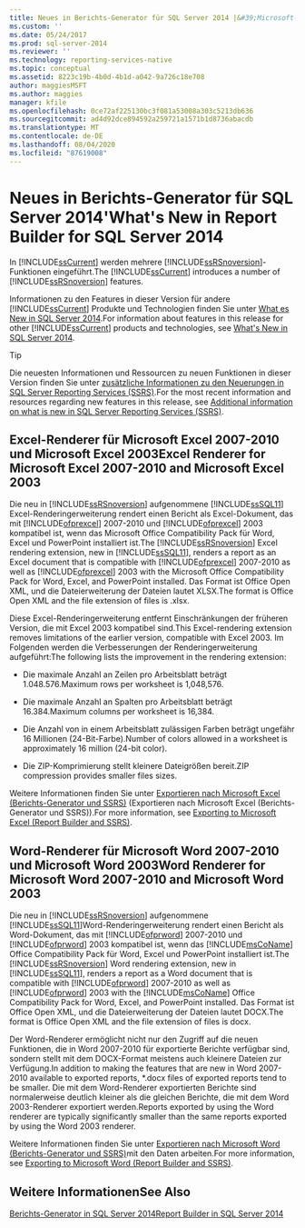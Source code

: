 ```yaml
---
title: Neues in Berichts-Generator für SQL Server 2014 |&#39;Microsoft-Dokumentation
ms.custom: ''
ms.date: 05/24/2017
ms.prod: sql-server-2014
ms.reviewer: ''
ms.technology: reporting-services-native
ms.topic: conceptual
ms.assetid: 8223c19b-4b0d-4b1d-a042-9a726c18e708
author: maggiesMSFT
ms.author: maggies
manager: kfile
ms.openlocfilehash: 0ce72af225130bc3f081a53008a303c5213db636
ms.sourcegitcommit: ad4d92dce894592a259721a1571b1d8736abacdb
ms.translationtype: MT
ms.contentlocale: de-DE
ms.lasthandoff: 08/04/2020
ms.locfileid: "87619008"
---
```

# <a name="what39s-new-in-report-builder-for-sql-server-2014"></a><span data-ttu-id="40a4e-102">Neues in Berichts-Generator für SQL Server 2014&#39;</span><span class="sxs-lookup"><span data-stu-id="40a4e-102">What&#39;s New in Report Builder for SQL Server 2014</span></span>
  <span data-ttu-id="40a4e-103">In [!INCLUDE[ssCurrent](../includes/sscurrent-md.md)] werden mehrere [!INCLUDE[ssRSnoversion](../includes/ssrsnoversion-md.md)]-Funktionen eingeführt.</span><span class="sxs-lookup"><span data-stu-id="40a4e-103">The [!INCLUDE[ssCurrent](../includes/sscurrent-md.md)] introduces a number of [!INCLUDE[ssRSnoversion](../includes/ssrsnoversion-md.md)] features.</span></span>  
  
 <span data-ttu-id="40a4e-104">Informationen zu den Features in dieser Version für andere [!INCLUDE[ssCurrent](../includes/sscurrent-md.md)] Produkte und Technologien finden Sie unter [What es New in SQL Server 2014](../sql-server/what-s-new-in-sql-server-2016.md).</span><span class="sxs-lookup"><span data-stu-id="40a4e-104">For information about features in this release for other [!INCLUDE[ssCurrent](../includes/sscurrent-md.md)] products and technologies, see [What's New in SQL Server 2014](../sql-server/what-s-new-in-sql-server-2016.md).</span></span>  
  
> [!TIP]  
>  <span data-ttu-id="40a4e-105">Die neuesten Informationen und Ressourcen zu neuen Funktionen in dieser Version finden Sie unter [zusätzliche Informationen zu den Neuerungen in SQL Server Reporting Services (SSRS)](https://go.microsoft.com/fwlink/?LinkId=207147).</span><span class="sxs-lookup"><span data-stu-id="40a4e-105">For the most recent information and resources regarding new features in this release, see [Additional information on what is new in SQL Server Reporting Services (SSRS)](https://go.microsoft.com/fwlink/?LinkId=207147).</span></span>  
  
##  <a name="excel-renderer-for-microsoft-excel-2007-2010-and-microsoft-excel-2003"></a><a name="ExcelRenderer"></a><span data-ttu-id="40a4e-106">Excel-Renderer für Microsoft Excel 2007-2010 und Microsoft Excel 2003</span><span class="sxs-lookup"><span data-stu-id="40a4e-106">Excel Renderer for Microsoft Excel 2007-2010 and Microsoft Excel 2003</span></span>  
 <span data-ttu-id="40a4e-107">Die neu in [!INCLUDE[ssRSnoversion](../includes/ssrsnoversion-md.md)] aufgenommene [!INCLUDE[ssSQL11](../includes/sssql11-md.md)] Excel-Renderingerweiterung rendert einen Bericht als Excel-Dokument, das mit [!INCLUDE[ofprexcel](../includes/ofprexcel-md.md)] 2007-2010 und [!INCLUDE[ofprexcel](../includes/ofprexcel-md.md)] 2003 kompatibel ist, wenn das Microsoft Office Compatibility Pack für Word, Excel und PowerPoint installiert ist.</span><span class="sxs-lookup"><span data-stu-id="40a4e-107">The [!INCLUDE[ssRSnoversion](../includes/ssrsnoversion-md.md)] Excel rendering extension, new in [!INCLUDE[ssSQL11](../includes/sssql11-md.md)], renders a report as an Excel document that is compatible with [!INCLUDE[ofprexcel](../includes/ofprexcel-md.md)] 2007-2010 as well as [!INCLUDE[ofprexcel](../includes/ofprexcel-md.md)] 2003 with the Microsoft Office Compatibility Pack for Word, Excel, and PowerPoint installed.</span></span> <span data-ttu-id="40a4e-108">Das Format ist Office Open XML, und die Dateierweiterung der Dateien lautet XLSX.</span><span class="sxs-lookup"><span data-stu-id="40a4e-108">The format is Office Open XML and the file extension of files is .xlsx.</span></span>  
  
 <span data-ttu-id="40a4e-109">Diese Excel-Renderingerweiterung entfernt Einschränkungen der früheren Version, die mit Excel 2003 kompatibel sind.</span><span class="sxs-lookup"><span data-stu-id="40a4e-109">This Excel-rendering extension removes limitations of the earlier version, compatible with Excel 2003.</span></span> <span data-ttu-id="40a4e-110">Im Folgenden werden die Verbesserungen der Renderingerweiterung aufgeführt:</span><span class="sxs-lookup"><span data-stu-id="40a4e-110">The following lists the improvement in the rendering extension:</span></span>  
  
-   <span data-ttu-id="40a4e-111">Die maximale Anzahl an Zeilen pro Arbeitsblatt beträgt 1.048.576.</span><span class="sxs-lookup"><span data-stu-id="40a4e-111">Maximum rows per worksheet is 1,048,576.</span></span>  
  
-   <span data-ttu-id="40a4e-112">Die maximale Anzahl an Spalten pro Arbeitsblatt beträgt 16.384.</span><span class="sxs-lookup"><span data-stu-id="40a4e-112">Maximum columns per worksheet is 16,384.</span></span>  
  
-   <span data-ttu-id="40a4e-113">Die Anzahl von in einem Arbeitsblatt zulässigen Farben beträgt ungefähr 16 Millionen (24-Bit-Farbe).</span><span class="sxs-lookup"><span data-stu-id="40a4e-113">Number of colors allowed in a worksheet is approximately 16 million (24-bit color).</span></span>  
  
-   <span data-ttu-id="40a4e-114">Die ZIP-Komprimierung stellt kleinere Dateigrößen bereit.</span><span class="sxs-lookup"><span data-stu-id="40a4e-114">ZIP compression provides smaller files sizes.</span></span>  
  
 <span data-ttu-id="40a4e-115">Weitere Informationen finden Sie unter [Exportieren nach Microsoft Excel &#40;Berichts-Generator und SSRS&#41;](report-builder/exporting-to-microsoft-excel-report-builder-and-ssrs.md) (Exportieren nach Microsoft Excel (Berichts-Generator und SSRS)).</span><span class="sxs-lookup"><span data-stu-id="40a4e-115">For more information, see [Exporting to Microsoft Excel &#40;Report Builder and SSRS&#41;](report-builder/exporting-to-microsoft-excel-report-builder-and-ssrs.md).</span></span>  
  
##  <a name="word-renderer-for-microsoft-word-2007-2010-and-microsoft-word-2003"></a><a name="WordRenderer"></a><span data-ttu-id="40a4e-116">Word-Renderer für Microsoft Word 2007-2010 und Microsoft Word 2003</span><span class="sxs-lookup"><span data-stu-id="40a4e-116">Word Renderer for Microsoft Word 2007-2010 and Microsoft Word 2003</span></span>  
 <span data-ttu-id="40a4e-117">Die neu in [!INCLUDE[ssRSnoversion](../includes/ssrsnoversion-md.md)] aufgenommene [!INCLUDE[ssSQL11](../includes/sssql11-md.md)]Word-Renderingerweiterung rendert einen Bericht als Word-Dokument, das mit [!INCLUDE[ofprword](../includes/ofprword-md.md)] 2007-2010 und [!INCLUDE[ofprword](../includes/ofprword-md.md)] 2003 kompatibel ist, wenn das [!INCLUDE[msCoName](../includes/msconame-md.md)] Office Compatibility Pack für Word, Excel und PowerPoint installiert ist.</span><span class="sxs-lookup"><span data-stu-id="40a4e-117">The [!INCLUDE[ssRSnoversion](../includes/ssrsnoversion-md.md)] Word rendering extension, new in [!INCLUDE[ssSQL11](../includes/sssql11-md.md)], renders a report as a Word document that is compatible with [!INCLUDE[ofprword](../includes/ofprword-md.md)] 2007-2010 as well as [!INCLUDE[ofprword](../includes/ofprword-md.md)] 2003 with the [!INCLUDE[msCoName](../includes/msconame-md.md)] Office Compatibility Pack for Word, Excel, and PowerPoint installed.</span></span> <span data-ttu-id="40a4e-118">Das Format ist Office Open XML, und die Dateierweiterung der Dateien lautet DOCX.</span><span class="sxs-lookup"><span data-stu-id="40a4e-118">The format is Office Open XML and the file extension of files is docx.</span></span>  
  
 <span data-ttu-id="40a4e-119">Der Word-Renderer ermöglicht nicht nur den Zugriff auf die neuen Funktionen, die in Word 2007-2010 für exportierte Berichte verfügbar sind, sondern stellt mit dem DOCX-Format meistens auch kleinere Dateien zur Verfügung.</span><span class="sxs-lookup"><span data-stu-id="40a4e-119">In addition to making the features that are new in Word 2007-2010 available to exported reports, \*.docx files of exported reports tend to be smaller.</span></span> <span data-ttu-id="40a4e-120">Die mit dem Word-Renderer exportierten Berichte sind normalerweise deutlich kleiner als die gleichen Berichte, die mit dem Word 2003-Renderer exportiert werden.</span><span class="sxs-lookup"><span data-stu-id="40a4e-120">Reports exported by using the Word renderer are typically significantly smaller than the same reports exported by using the Word 2003 renderer.</span></span>  
  
 <span data-ttu-id="40a4e-121">Weitere Informationen finden Sie unter [Exportieren nach Microsoft Word &#40;Berichts-Generator und SSRS&#41;](report-builder/exporting-to-microsoft-word-report-builder-and-ssrs.md)mit den Daten arbeiten.</span><span class="sxs-lookup"><span data-stu-id="40a4e-121">For more information, see [Exporting to Microsoft Word &#40;Report Builder and SSRS&#41;](report-builder/exporting-to-microsoft-word-report-builder-and-ssrs.md).</span></span>  
  
## <a name="see-also"></a><span data-ttu-id="40a4e-122">Weitere Informationen</span><span class="sxs-lookup"><span data-stu-id="40a4e-122">See Also</span></span>  
 [<span data-ttu-id="40a4e-123">Berichts-Generator in SQL Server 2014</span><span class="sxs-lookup"><span data-stu-id="40a4e-123">Report Builder in SQL Server 2014</span></span>](report-builder/report-builder-in-sql-server-2016.md)  
  
  
